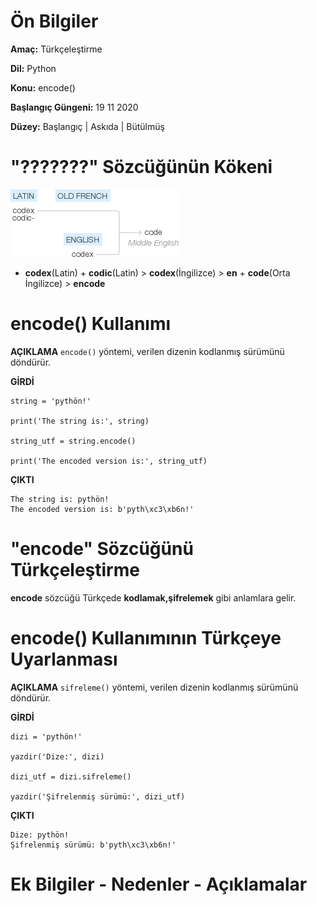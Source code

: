 # Ön Bilgiler
**Amaç:** Türkçeleştirme

**Dil:** Python

**Konu:** encode()

**Başlangıç Güngeni:** 19 11 2020

**Düzey:** Başlangıç | Askıda | Bütülmüş

# "???????" Sözcüğünün Kökeni
![Görsel](/belgelik/görseller/kökenbilim/encode.png)

- **codex**(Latin) + **codic**(Latin) > **codex**(İngilizce) > **en** + **code**(Orta İngilizce) > **encode**

# encode() Kullanımı

**AÇIKLAMA**
`encode()` yöntemi, verilen dizenin kodlanmış sürümünü döndürür.

**GİRDİ**
```
string = 'pythön!'

print('The string is:', string)

string_utf = string.encode()

print('The encoded version is:', string_utf)
```
**ÇIKTI**
```
The string is: pythön!
The encoded version is: b'pyth\xc3\xb6n!'
```

# "encode" Sözcüğünü Türkçeleştirme
**encode** sözcüğü Türkçede **kodlamak,şifrelemek** gibi anlamlara gelir.

# encode() Kullanımının Türkçeye Uyarlanması

**AÇIKLAMA**
`sifreleme()` yöntemi, verilen dizenin kodlanmış sürümünü döndürür.

**GİRDİ**
```
dizi = 'pythön!'

yazdir('Dize:', dizi)

dizi_utf = dizi.sifreleme()

yazdir('Şifrelenmiş sürümü:', dizi_utf)
```
**ÇIKTI**
```
Dize: pythön!
Şifrelenmiş sürümü: b'pyth\xc3\xb6n!'
```
# Ek Bilgiler - Nedenler - Açıklamalar
